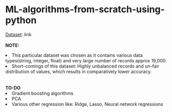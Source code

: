 # ML-algorithms-from-scratch-using-python
<ins>Dataset</ins>: <href>link</href>
<br><br>
<b>NOTE: </b>
<li> This particular dataset was chosen as it contains various data types(string, integer, float) and very large number of records approx 19,000.</li>
<li> Short-comings of this dataset: Highly unbalanced records and un-fair distribution of values, which results in comparatively lower accuracy. </li>
<br><br>
<b>TO-DO</b>
<li>Gradient boosting algorithms</li>
<li>PCA </li>
<li>Various other regression like: Ridge, Lasso, Neural network regressions</li>
